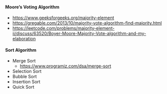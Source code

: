 #### Moore’s Voting Algorithm

  * https://www.geeksforgeeks.org/majority-element
  * https://gregable.com/2013/10/majority-vote-algorithm-find-majority.html
  * https://leetcode.com/problems/majority-element-ii/discuss/63520/Boyer-Moore-Majority-Vote-algorithm-and-my-elaboration

#### Sort Algorithm
  * Merge Sort 
      * https://www.programiz.com/dsa/merge-sort
  * Selection Sort
  * Bubble Sort
  * Insertion Sort
  * Quick Sort
